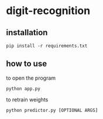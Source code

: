 # digit-recognition
 
 
## installation
```
pip install -r requirements.txt
```

## how to use
to open the program
```
python app.py
```

to retrain weights
```
python predictor.py [OPTIONAL ARGS]
```


